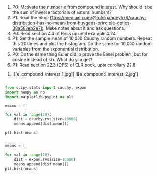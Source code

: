 

1) P0: Motivate the number $e$ from compound interest. Why should it be the sum of inverse factorials of natural numbers?
1) P1: Read the blog: https://medium.com/@rohitpandey576/cauchy-distribution-has-no-mean-from-huygens-principle-optics-38a588eb2e7b. Make notes about it and ask questions.
2) P0: Read section 4.4 of Ross up until example 4.24.
3) P1: Get the sample mean of 10,000 Cauchy random numbers. Repeat this 20 times and plot the histogram. Do the same for 10,000 random variables from the exponential distribution.
4) P0: Do the same thing Euler did to prove the Basel problem, but for cosine instead of sin. What do you get?
5) P1: Read section 22.3 (DFS) of CLR book, upto corollary 22.8.



1.   ![[e_compound_interest_1.jpg]]
 ![[e_compound_interest_2.jpg]]





~~~Python

from scipy.stats import cauchy, expon
import numpy as np
import matplotlib.pyplot as plt 

means = []

for val in range(20):
	dist = cauchy.rvs(size=10000)
	means.append(dist.mean())

plt.hist(means)


means = []

for val in range(20):
	dist = expon.rvs(size=10000)
	means.append(dist.mean())
plt.hist(means)

~~~

